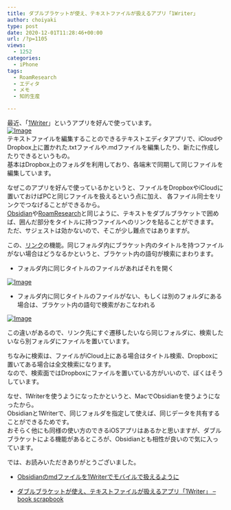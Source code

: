 ```yaml
---
title: ダブルブラケットが使え、テキストファイルが扱えるアプリ「1Writer」
author: choiyaki
type: post
date: 2020-12-01T11:28:46+00:00
url: /?p=1105
views:
  - 1252
categories:
  - iPhone
tags:
  - RoamResearch
  - エディタ
  - メモ
  - 知的生産

---
```

最近、「[1Writer][1]」というアプリを好んで使っています。  
[![Image][2]][3]  
テキストファイルを編集することのできるテキストエディタアプリで、iCloudやDropbox上に置かれた.txtファイルや.mdファイルを編集したり、新たに作成したりできるというもの。  
基本はDropbox上のフォルダを利用しており、各端末で同期して同じファイルを編集しています。

なぜこのアプリを好んで使っているかというと、ファイルをDropboxやiCloudに置いておけばPCと同じファイルを扱えるという点に加え、 各ファイル同士をリンクでつなげることができるから。  
[Obsidian][4]や[RoamResearch][5]と同じように、テキストをダブルブラケットで囲めば、囲んだ部分をタイトルに持つファイルへのリンクを貼ることができます。  
ただ、サジェストは効かないので、そこが少し難点ではありますが。

この、[リンク][6]の機能。同じフォルダ内にブラケット内のタイトルを持つファイルがない場合はどうなるかというと、ブラケット内の語句が検索にまわります。

  * フォルダ内に同じタイトルのファイルがあればそれを開く

[![Image][7]][8]

  * フォルダ内に同じタイトルのファイルがない、もしくは別のフォルダにある場合は、ブラケット内の語句で検索がおこなわれる

[![Image][9]][10]

この違いがあるので、リンク先にすぐ遷移したいなら同じフォルダに、検索したいなら別フォルダにファイルを置いています。

ちなみに検索は、ファイルがiCloud上にある場合はタイトル検索、Dropboxに置いてある場合は全文検索になります。  
なので、検索面ではDropboxにファイルを置いている方がいいので、ぼくはそうしています。

なせ、1Writerを使うようになったかというと、MacでObsidianを使うようになったから。  
Obsidianと1Writerで、同じフォルダを指定して使えば、同じデータを共有することができるためです。  
おそらく他にも同様の使い方のできるiOSアプリはあるかと思いますが、ダブルブラケットによる機能があるところが、Obsidianとも相性が良いので気に入っています。

では、お読みいただきありがとうございました。

  * [Obsidianのmdファイルを1Writerでモバイルで扱えるように][11]

  * [ダブルブラケットが使え、テキストファイルが扱えるアプリ「1Writer」 &#8211; book scrapbook][12]

 [1]: https://scrapbox.io/choiyaki-hondana/1Writer
 [2]: https://gyazo.com/ea54ab582d28378c834b6183104e3d14/thumb/1000
 [3]: https://apps.apple.com/jp/app/1writer-markdown-text-editor/id680469088
 [4]: https://scrapbox.io/choiyaki-hondana/Obsidian
 [5]: https://scrapbox.io/choiyaki-hondana/RoamResearch
 [6]: https://scrapbox.io/choiyaki-hondana/%E3%83%AA%E3%83%B3%E3%82%AF
 [7]: https://gyazo.com/aeaee31a9d8d40f7057dcf9b021e5a77/thumb/1000
 [8]: https://gyazo.com/aeaee31a9d8d40f7057dcf9b021e5a77
 [9]: https://gyazo.com/a109ed23c3c83c3d2c96aa9a35f5e14c/thumb/1000
 [10]: https://gyazo.com/a109ed23c3c83c3d2c96aa9a35f5e14c
 [11]: https://scrapbox.io/choiyaki-hondana/Obsidian%E3%81%AEmd%E3%83%95%E3%82%A1%E3%82%A4%E3%83%AB%E3%82%921Writer%E3%81%A7%E3%83%A2%E3%83%90%E3%82%A4%E3%83%AB%E3%81%A7%E6%89%B1%E3%81%88%E3%82%8B%E3%82%88%E3%81%86%E3%81%AB
 [12]: https://scrapbox.io/choiyaki-hondana/%E3%83%80%E3%83%96%E3%83%AB%E3%83%96%E3%83%A9%E3%82%B1%E3%83%83%E3%83%88%E3%81%8C%E4%BD%BF%E3%81%88%E3%80%81%E3%83%86%E3%82%AD%E3%82%B9%E3%83%88%E3%83%95%E3%82%A1%E3%82%A4%E3%83%AB%E3%81%8C%E6%89%B1%E3%81%88%E3%82%8B%E3%82%A2%E3%83%97%E3%83%AA%E3%80%8C1Writer%E3%80%8D